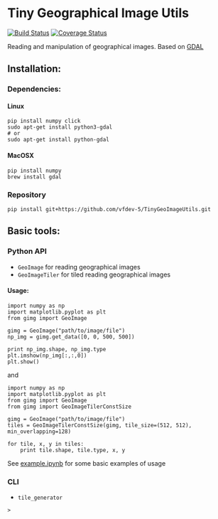 # Tiny Geographical Image Utils

[![Build Status](https://travis-ci.org/vfdev-5/TinyGeoImageUtils.svg?branch=master)](https://travis-ci.org/vfdev-5/TinyGeoImageUtils) 
[![Coverage Status](https://coveralls.io/repos/github/vfdev-5/TinyGeoImageUtils/badge.svg)](https://coveralls.io/github/vfdev-5/TinyGeoImageUtils)

Reading and manipulation of geographical images. Based on [GDAL](http://www.gdal.org/)

## Installation:

### Dependencies:

#### Linux 
```
pip install numpy click
sudo apt-get install python3-gdal 
# or 
sudo apt-get install python-gdal
```

#### MacOSX

```
pip install numpy
brew install gdal
```

### Repository

```
pip install git+https://github.com/vfdev-5/TinyGeoImageUtils.git
```

## Basic tools:

### Python API

* `GeoImage` for reading geographical images 
* `GeoImageTiler` for tiled reading geographical images


####  Usage:

```
import numpy as np
import matplotlib.pyplot as plt
from gimg import GeoImage

gimg = GeoImage("path/to/image/file")
np_img = gimg.get_data([0, 0, 500, 500])

print np_img.shape, np_img.type
plt.imshow(np_img[:,:,0])
plt.show()
```

and 

```
import numpy as np
import matplotlib.pyplot as plt
from gimg import GeoImage
from gimg import GeoImageTilerConstSize

gimg = GeoImage("path/to/image/file")
tiles = GeoImageTilerConstSize(gimg, tile_size=(512, 512), min_overlapping=128)

for tile, x, y in tiles:
    print tile.shape, tile.type, x, y
```

See [example.ipynb](examples/examples.ipynb) for some basic examples of usage


### CLI 

* `tile_generator`

```
> 
